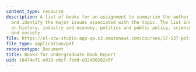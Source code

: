 ```yaml
---
content_type: resource
description: A list of books for an assignment to summarize the author's main thesis
  and identify the major issues associated with the topic. The list includes books
  on history, industry and economy, politics and public policy, science and technology,
  and society.
file: https://ol-ocw-studio-app-qa.s3.amazonaws.com/courses/17-537-politics-and-policy-in-contemporary-japan-spring-2009/16474ef1e018c6cf7bdde92490282a5f_MIT17_537S09_Undergradbook.pdf
file_type: application/pdf
resourcetype: Document
title: Books for Undergraduate Book Report
uid: 16474ef1-e018-c6cf-7bdd-e92490282a5f
---
```

